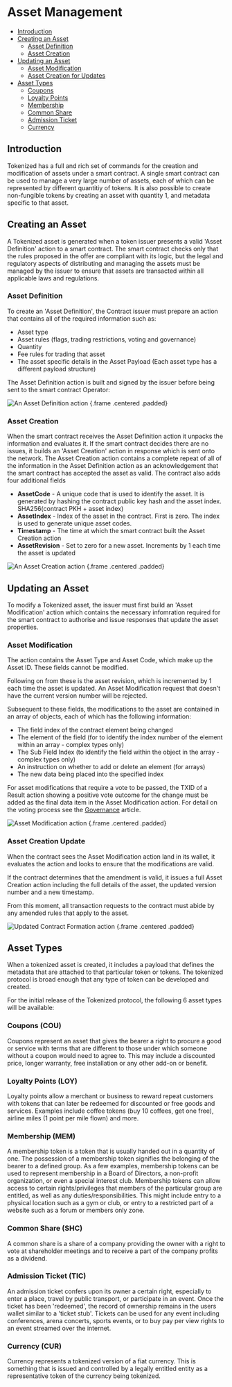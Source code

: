 # Asset Management

- [Introduction](#introduction)
- [Creating an Asset](#asset-create)
	- [Asset Definition](#asset-definition)
	- [Asset Creation](#asset-creation)
- [Updating an Asset](#asset-update)
	- [Asset Modification](#asset-modification)
	- [Asset Creation for Updates](#asset-creation-update)
- [Asset Types](#asset-types)
	- [Coupons](#coupons)
	- [Loyalty Points](#loyalty-points)
	- [Membership](#membership)
	- [Common Share](#common-share)
	- [Admission Ticket](#admission-ticket)
	- [Currency](#currency)

<a name="introduction"></a>
## Introduction
Tokenized has a full and rich set of commands for the creation and modification of assets under a smart contract. A single smart contract can be used to manage a very large number of assets, each of which can be represented by different quantitiy of tokens. It is also possible to create non-fungible tokens by creating an asset with quantity 1, and metadata specific to that asset.

<a name="asset-create"></a>
## Creating an Asset

A Tokenized asset is generated when a token issuer presents a valid 'Asset Definition' action to a smart contract. The smart contract checks only that the rules proposed in the offer are compliant with its logic, but the legal and regulatory aspects of distributing and managing the assets must be managed by the issuer to ensure that assets are transacted within all applicable laws and regulations.

<a name="asset-definition"></a>
### Asset Definition

To create an 'Asset Definition', the Contract issuer must prepare an action that contains all of the required information such as:

- Asset type
- Asset rules (flags, trading restrictions, voting and governance)
- Quantity
- Fee rules for trading that asset
- The asset specific details in the Asset Payload (Each asset type has a different payload structure)

The Asset Definition action is built and signed by the issuer before being sent to the smart contract Operator:

![An Asset Definition action](https://raw.githubusercontent.com/tokenized/docs/master/images/asset-definition-action.svg?sanitize=true "An Asset Definition action") {.frame .centered .padded}

<a name="asset-creation"></a>
### Asset Creation

When the smart contract receives the Asset Definition action it unpacks the information and evaluates it. If the smart contract decides there are no issues, it builds an 'Asset Creation' action in response which is sent onto the network. The Asset Creation action contains a complete repeat of all of the information in the Asset Definition action as an acknowledgement that the smart contract has accepted the asset as valid.
The contract also adds four additional fields

- **AssetCode** - A unique code that is used to identify the asset. It is generated by hashing the contract public key hash and the asset index. SHA256(contract PKH + asset index)
- **AssetIndex** - Index of the asset in the contract. First is zero. The index is used to generate unique asset codes.
- **Timestamp** - The time at which the smart contract built the Asset Creation action
- **AssetRevision** - Set to zero for a new asset. Increments by 1 each time the asset is updated

![An Asset Creation action](https://raw.githubusercontent.com/tokenized/docs/master/images/asset-creation-action.svg?sanitize=true "An Asset Creation action") {.frame .centered .padded}

<a name="asset-update"></a>
## Updating an Asset

To modify a Tokenized asset, the issuer must first build an 'Asset Modification' action which contains the necessary infomration required for the smart contract to authorise and issue responses that update the asset properties.

<a name="asset-modification"></a>
### Asset Modification

The action contains the Asset Type and Asset Code, which make up the Asset ID. These fields cannot be modified.

Following on from these is the asset revision, which is incremented by 1 each time the asset is updated. An Asset Modification request that doesn't have the current version number will be rejected.

Subsequent to these fields, the modifications to the asset are contained in an array of objects, each of which has the following information:

- The field index of the contract element being changed
- The element of the field (for to identify the index number of the element within an array - complex types only)
- The Sub Field Index (to identify the field within the object in the array - complex types only)
- An instruction on whether to add or delete an element (for arrays)
- The new data being placed into the specified index

For asset modifications that require a vote to be passed, the TXID of a Result action showing a positive vote outcome for the change must be added as the final data item in the Asset Modification action. For detail on the voting process see the [Governance](governance) article.

![Asset Modification action](https://raw.githubusercontent.com/tokenized/docs/master/images/asset-modification-action.svg?sanitize=true "Asset Modification action") {.frame .centered .padded}

<a name="asset-creation-update"></a>
### Asset Creation Update

When the contract sees the Asset Modification action land in its wallet, it evaluates the action and looks to ensure that the modifications are valid.

If the contract determines that the amendment is valid, it issues a full Asset Creation action including the full details of the asset, the updated version number and a new timestamp.

From this moment, all transaction requests to the contract must abide by any amended rules that apply to the asset.

![Updated Contract Formation action](https://raw.githubusercontent.com/tokenized/docs/master/images/asset-creation-action-amendment.svg?sanitize=true "Updated Contract Formation action") {.frame .centered .padded}

<a name="asset-types"></a>
## Asset Types

When a tokenized asset is created, it includes a payload that defines the metadata that are attached to that particular token or tokens. The tokenized protocol is broad enough that any type of token can be developed and created.

For the initial release of the Tokenized protocol, the following 6 asset types will be available:

<a name="coupons"></a>
### Coupons (COU)

Coupons represent an asset that gives the bearer a right to procure a good or service with terms that are different to those under which someone without a coupon would need to agree to. This may include a discounted price, longer warranty, free installation or any other add-on or benefit.

<a name="loyalty-points"></a>
### Loyalty Points (LOY)

Loyalty points allow a merchant or business to reward repeat customers with tokens that can later be redeemed for discounted or free goods and services. Examples include coffee tokens (buy 10 coffees, get one free), airline miles (1 point per mile flown) and more.

<a name="membership"></a>
### Membership (MEM)

A membership token is a token that is usually handed out in a quantity of one.  The possession of a membership token signifies the belonging of the bearer to a defined group.  As a few examples, membership tokens can be used to represent membership in a Board of Directors, a non-profit organization, or even a special interest club.  Membership tokens can allow access to certain rights/privileges that members of the particular group are entitled, as well as any duties/responsibilities. This might include entry to a physical location such as a gym or club, or entry to a restricted part of a website such as a forum or members only zone.

<a name="common-share"></a>
### Common Share (SHC)

A common share is a share of a company providing the owner with a right to vote at shareholder meetings and to receive a part of the company profits as a dividend.

<a name="admission-ticket"></a>
### Admission Ticket (TIC)

An admission ticket confers upon its owner a certain right, especially to enter a place, travel by public transport, or participate in an event. Once the ticket has been 'redeemed', the record of ownership remains in the users wallet similar to a 'ticket stub'. Tickets can be used for any event including conferences, arena concerts, sports events, or to buy pay per view rights to an event streamed over the internet.

<a name="currency"></a>
### Currency (CUR)

Currency represents a tokenized version of a fiat currency. This is something that is issued and controlled by a legally entitled entity as a representative token of the currency being tokenized.

